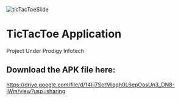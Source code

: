 ![ticTacToeSlide](https://github.com/harshjoshi004/TicTacToeMultiplayer/assets/138373025/d6169e88-6931-4ba6-a07d-2428ee9a7ac0)

# TicTacToe Application
 Project Under Prodigy Infotech
## Download the APK file here: 
https://drive.google.com/file/d/14Iij7SotMiqqh0L6epOosUn3_DN8-iWm/view?usp=sharing
